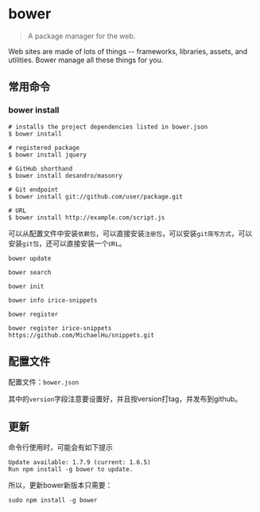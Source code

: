 # bower

> A package manager for the web.

Web sites are made of lots of things -- frameworks, libraries, assets, and utilities. Bower manage all these things for you.


## 常用命令

### bower install

    # installs the project dependencies listed in bower.json
    $ bower install

    # registered package
    $ bower install jquery

    # GitHub shorthand
    $ bower install desandro/masonry

    # Git endpoint
    $ bower install git://github.com/user/package.git

    # URL
    $ bower install http://example.com/script.js

可以从配置文件中安装`依赖包`，可以直接安装`注册包`，可以安装`git简写方式`，可以安装`git包`，还可以直接安装一个`URL`。


    bower update

    bower search

    bower init

    bower info irice-snippets

    bower register 

    bower register irice-snippets https://github.com/MichaelHu/snippets.git





## 配置文件

配置文件：`bower.json`

其中的`version`字段注意要设置好，并且按version打tag，并发布到github。



## 更新

命令行使用时，可能会有如下提示

    Update available: 1.7.9 (current: 1.6.5) 
    Run npm install -g bower to update.  

所以，更新bower新版本只需要：

    sudo npm install -g bower

